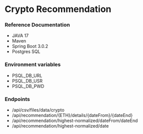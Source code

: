 # Crypto Recommendation

### Reference Documentation
* JAVA 17
* Maven
* Spring Boot 3.0.2
* Postgres SQL


### Environment variables

* PSQL_DB_URL
* PSQL_DB_USR
* PSQL_DB_PWD

### Endpoints

* /api/csv/files/data/crypto
* /api/recommendation/{ETH}/details/{dateFrom}/{dateEnd}
* /api/recommendation/highest-normalized/dateFrom/dateEnd
* /api/recommendation/highest-normalized/date  




